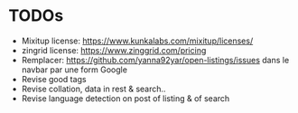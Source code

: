 # TODOs

- Mixitup license: https://www.kunkalabs.com/mixitup/licenses/
- zingrid license: https://www.zinggrid.com/pricing 
- Remplacer: https://github.com/yanna92yar/open-listings/issues dans le navbar par une form Google
- Revise good tags
- Revise collation, data in rest & search..
- Revise language detection on post of listing & of search